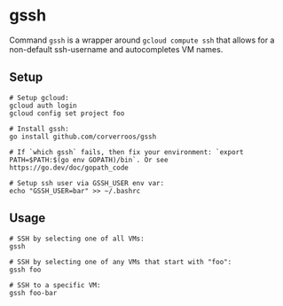 # gssh

Command `gssh` is a wrapper around `gcloud compute ssh` that allows for a non-default ssh-username
and autocompletes VM names. 

## Setup

```shell
# Setup gcloud:
gcloud auth login
gcloud config set project foo

# Install gssh:
go install github.com/corverroos/gssh

# If `which gssh` fails, then fix your environment: `export PATH=$PATH:$(go env GOPATH)/bin`. Or see https://go.dev/doc/gopath_code

# Setup ssh user via GSSH_USER env var:
echo "GSSH_USER=bar" >> ~/.bashrc
```

## Usage

```shell
# SSH by selecting one of all VMs:
gssh

# SSH by selecting one of any VMs that start with "foo":
gssh foo

# SSH to a specific VM:
gssh foo-bar
``````